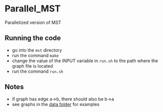 # Parallel_MST
Parallelized version of MST

## Running the code
- go into the `mst` directory
- run the command `make`
- change the value of the INPUT variable in `run.sh` to the path where the graph file is located
- run the command `run.sh`

## Notes
- if graph has edge a->b, there should also be b->a
- see graphs in the [data folder](https://github.com/SuiliangM/Parallel_MST/tree/master/data) for examples
